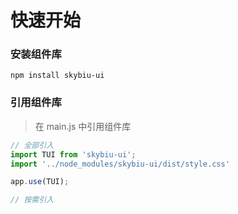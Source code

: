# 快速开始

### 安装组件库

```
npm install skybiu-ui
```

### 引用组件库
> 在 main.js 中引用组件库

```javascript
// 全部引入
import TUI from 'skybiu-ui';
import '../node_modules/skybiu-ui/dist/style.css'

app.use(TUI);

// 按需引入
